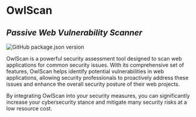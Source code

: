 # OwlScan 
## _Passive Web Vulnerability Scanner_

![GitHub package.json version](https://img.shields.io/github/package-json/v/anasbousselham/owlscan)



OwlScan is a powerful security assessment tool designed to scan web applications for common security issues. With its comprehensive set of features, OwlScan helps identify potential vulnerabilities in web applications, allowing security professionals to proactively address these issues and enhance the overall security posture of their web projects. 

By integrating OwlScan into your security measures, you can significantly increase your cybersecurity stance and mitigate many security risks at a low resource cost.
